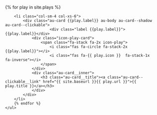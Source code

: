 <div class="row">
    <ul class="play-cards au-card-list au-card-list--matchheight">
        {% for play in site.plays %}

        <li class="col-sm-4 col-xs-6">
            <div class="au-card {{play.label}} au-body au-card--shadow au-card--clickable">
                        <div class="label {{play.label}}">{{play.label}}</div>
                <div class="icon-play-card">
                    <span class="fa-stack fa-2x icon-play">
                        <i class="fas fa-circle fa-stack-2x {{play.label}}"></i>
                        <i class="fas fa-{{ play.icon }}  fa-stack-1x fa-inverse"></i>
                    </span>
                </div>
                <div class="au-card__inner">
                    <h3 class="au-card__title"><a class="au-card--clickable__link" href="{{ site.baseurl }}{{ play.url }}">{{ play.title }}</a></h3>
                </div>
            </div>
        </li>
        {% endfor %}
    </ul>
</div>